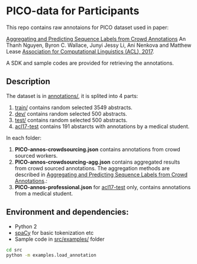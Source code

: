 # PICO-data for Participants

This repo contains raw annotaions for PICO dataset used in paper:

[Aggregating and Predicting Sequence Labels from Crowd Annotations](https://www.ischool.utexas.edu/~ml/papers/nguyen-acl17.pdf)
An Thanh Nguyen, Byron C. Wallace, Junyi Jessy Li, Ani Nenkova and Matthew Lease
[Association for Computational Linguistics (ACL), 2017](https://acl2017.org).

A SDK and sample codes are provided for retrieving the annotations.

## Description

The dataset is in [annotations/](./annotations/), it is splited into 4 parts:
1. [train/](./annotations/train/) contains random selected 3549 abstracts.
2. [dev/](./annotations/dev/) contains random selected 500 abstracts.
3. [test/](./annotations/test/) contains random selected 500 abstracts.
4. [acl17-test](./annotations/acl17-test/) contains 191 abstarcts with annotations by a medical student.

In each folder:
1. **PICO-annos-crowdsourcing.json** contains annotations from crowd sourced workers.
2. **PICO-annos-crowdsourcing-agg.json** contains aggregated results from crowd sourced annotations. The aggregation methods are described in [Aggregating and Predicting Sequence Labels from Crowd Annotations](https://www.ischool.utexas.edu/~ml/papers/nguyen-acl17.pdf).:
3. **PICO-annos-professional.json** for [acl17-test](./annotations/acl17-test/) only, contains annotations from a medical student.

## Environment and dependencies:

- Python 2
- [spaCy](http://spacy.io) for basic tokenization etc
- Sample code in [src/examples/](./src/examples/) folder

```bash
cd src
python -m examples.load_annotation
```
